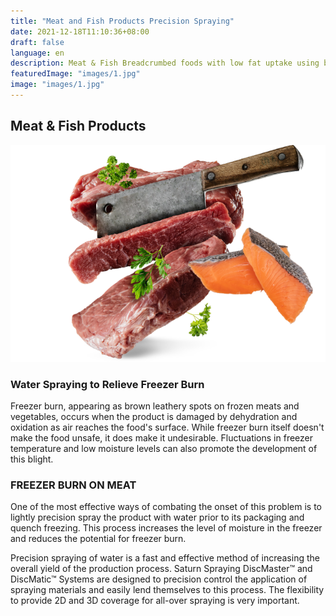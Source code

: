 ```yaml
---
title: "Meat and Fish Products Precision Spraying"
date: 2021-12-18T11:10:36+08:00
draft: false
language: en
description: Meat & Fish Breadcrumbed foods with low fat uptake using barrier emulsion spraying.
featuredImage: "images/1.jpg"
image: "images/1.jpg"
---
```


## Meat & Fish Products

![Meat and Fish Products](images/2.png)

### Water Spraying to Relieve Freezer Burn

Freezer burn, appearing as brown leathery spots on frozen meats and vegetables, occurs when the product is damaged by dehydration and oxidation as air reaches the food's surface. While freezer burn itself doesn't make the food unsafe, it does make it undesirable. Fluctuations in freezer temperature and low moisture levels can also promote the development of this blight.

### FREEZER BURN ON MEAT

One of the most effective ways of combating the onset of this problem is to lightly precision spray the product with water prior to its packaging and quench freezing. This process increases the level of moisture in the freezer and reduces the potential for freezer burn.

Precision spraying of water is a fast and effective method of increasing the overall yield of the production process. Saturn Spraying DiscMaster™ and DiscMatic™ Systems are designed to precision control the application of spraying materials and easily lend themselves to this process. The flexibility to provide 2D and 3D coverage for all-over spraying is very important.
